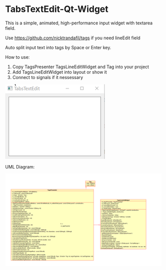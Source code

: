 # TabsTextEdit-Qt-Widget

This is a simple, animated, high-performance input widget with textarea field.

Use https://github.com/nicktrandafil/tags if you need lineEdit field

Auto split input text into tags by Space or Enter key.

How to use:

1. Copy TagsPresenter TagsLineEditWidget and Tag into your project
2. Add TagsLineEditWidget into layout or show it
3. Connect to signals if it nessessary

![1](.//images//1.gif)

UML Diagram:

![2](.//images//uml.png)
